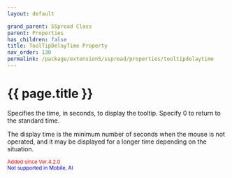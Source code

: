 ```yaml
---
layout: default

grand_parent: SSpread Class
parent: Properties
has_children: false
title: ToolTipDelayTime Property
nav_order: 130
permalink: /package/extension5/sspread/properties/tooltipdelaytime
---
```

# {{ page.title }}

Specifies the time, in seconds, to display the tooltip. Specify 0 to return to the standard time.

The display time is the minimum number of seconds when the mouse is not operated, and it may be displayed for a longer time depending on the situation.

<small><span style="color:red">Added since Ver.4.2.0</span></small>
<br><small><span style="color:blue">Not supported in Mobile, AI</span></small>
